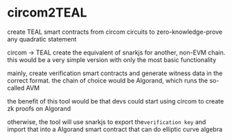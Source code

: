 # circom2TEAL
create TEAL smart contracts from circom circuits to zero-knowledge-prove any quadratic statement

circom -> TEAL
create the equivalent of snarkjs for another, non-EVM chain. this would be a very simple version with only the most basic functionality  

mainly, create verification smart contracts and generate witness data in the correct format. the chain of choice would be Algorand, which runs the so-called AVM  

the benefit of this tool would be that devs could start using circom to create zk proofs on Algorand  
 
otherwise, the tool will use snarkjs to export the`verification key` and import that into a Algorand smart contract that can do elliptic curve algebra
